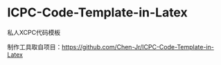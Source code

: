 # ICPC-Code-Template-in-Latex

私人XCPC代码模板

制作工具取自项目：https://github.com/Chen-Jr/ICPC-Code-Template-in-Latex
